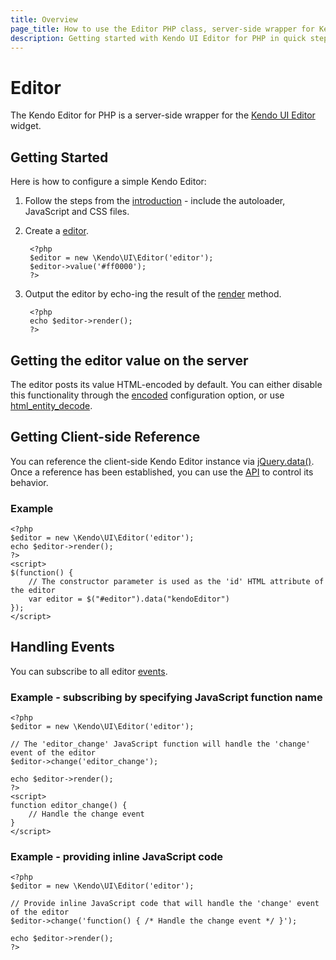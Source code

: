 ```yaml
---
title: Overview
page_title: How to use the Editor PHP class, server-side wrapper for Kendo UI Editor widget
description: Getting started with Kendo UI Editor for PHP in quick steps - configure Kendo UI Editor widget and operate Kendo UI Editor events.
---
```


# Editor

The Kendo Editor for PHP is a server-side wrapper for the [Kendo UI Editor](/api/web/editor) widget.

## Getting Started

Here is how to configure a simple Kendo Editor:

1. Follow the steps from the [introduction](/getting-started/using-kendo-with/php/introduction) - include the autoloader, JavaScript and CSS files.

2. Create a [editor](/api/wrappers/php/Kendo/UI/Editor).

        <?php
        $editor = new \Kendo\UI\Editor('editor');
        $editor->value('#ff0000');
        ?>

3. Output the editor by echo-ing the result of the [render](/api/wrappers/php/Kendo/UI/Widget#render) method.

        <?php
        echo $editor->render();
        ?>

## Getting the editor value on the server

The editor posts its value HTML-encoded by default.
You can either disable this functionality through the [encoded](/api/web/editor#encoded-boolean-default) configuration option,
or use [html_entity_decode](http://php.net/manual/en/function.html-entity-decode.php).

## Getting Client-side Reference

You can reference the client-side Kendo Editor instance via [jQuery.data()](http://api.jquery.com/jQuery.data/).
Once a reference has been established, you can use the [API](/api/web/editor#methods) to control its behavior.


### Example

    <?php
    $editor = new \Kendo\UI\Editor('editor');
    echo $editor->render();
    ?>
    <script>
    $(function() {
        // The constructor parameter is used as the 'id' HTML attribute of the editor
        var editor = $("#editor").data("kendoEditor")
    });
    </script>

## Handling Events

You can subscribe to all editor [events](/api/web/editor#events).

### Example - subscribing by specifying JavaScript function name

    <?php
    $editor = new \Kendo\UI\Editor('editor');

    // The 'editor_change' JavaScript function will handle the 'change' event of the editor
    $editor->change('editor_change');

    echo $editor->render();
    ?>
    <script>
    function editor_change() {
        // Handle the change event
    }
    </script>

### Example - providing inline JavaScript code

    <?php
    $editor = new \Kendo\UI\Editor('editor');

    // Provide inline JavaScript code that will handle the 'change' event of the editor
    $editor->change('function() { /* Handle the change event */ }');

    echo $editor->render();
    ?>
